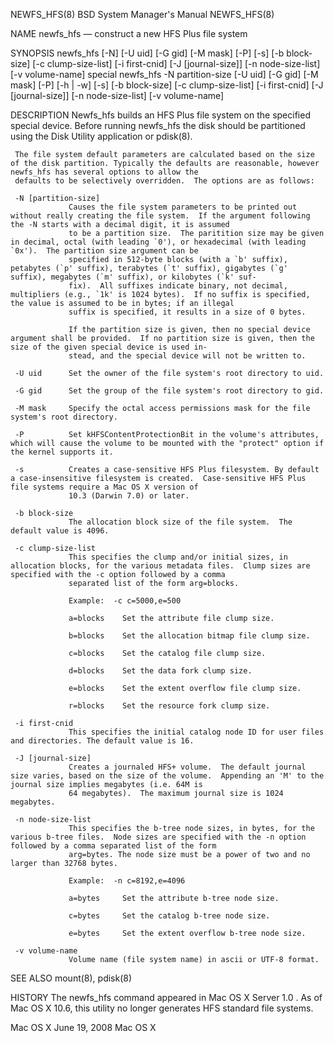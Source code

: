 NEWFS_HFS(8)                                                                    BSD System Manager's Manual                                                                   NEWFS_HFS(8)

NAME
     newfs_hfs — construct a new HFS Plus file system

SYNOPSIS
     newfs_hfs [-N] [-U uid] [-G gid] [-M mask] [-P] [-s] [-b block-size] [-c clump-size-list] [-i first-cnid] [-J [journal-size]] [-n node-size-list] [-v volume-name] special
     newfs_hfs -N partition-size [-U uid] [-G gid] [-M mask] [-P] [-h | -w] [-s] [-b block-size] [-c clump-size-list] [-i first-cnid] [-J [journal-size]] [-n node-size-list]
               [-v volume-name]

DESCRIPTION
     Newfs_hfs builds an HFS Plus file system on the specified special device.  Before running newfs_hfs the disk should be partitioned using the Disk Utility application or pdisk(8).

     The file system default parameters are calculated based on the size of the disk partition. Typically the defaults are reasonable, however newfs_hfs has several options to allow the
     defaults to be selectively overridden.  The options are as follows:

     -N [partition-size]
                 Causes the file system parameters to be printed out without really creating the file system.  If the argument following the -N starts with a decimal digit, it is assumed
                 to be a partition size.  The paritition size may be given in decimal, octal (with leading `0'), or hexadecimal (with leading `0x').  The partition size argument can be
                 specified in 512-byte blocks (with a `b' suffix), petabytes (`p' suffix), terabytes (`t' suffix), gigabytes (`g' suffix), megabytes (`m' suffix), or kilobytes (`k' suf‐
                 fix).  All suffixes indicate binary, not decimal, multipliers (e.g., `1k' is 1024 bytes).  If no suffix is specified, the value is assumed to be in bytes; if an illegal
                 suffix is specified, it results in a size of 0 bytes.

                 If the partition size is given, then no special device argument shall be provided.  If no partition size is given, then the size of the given special device is used in‐
                 stead, and the special device will not be written to.

     -U uid      Set the owner of the file system's root directory to uid.

     -G gid      Set the group of the file system's root directory to gid.

     -M mask     Specify the octal access permissions mask for the file system's root directory.

     -P          Set kHFSContentProtectionBit in the volume's attributes, which will cause the volume to be mounted with the "protect" option if the kernel supports it.

     -s          Creates a case-sensitive HFS Plus filesystem. By default a case-insensitive filesystem is created.  Case-sensitive HFS Plus file systems require a Mac OS X version of
                 10.3 (Darwin 7.0) or later.

     -b block-size
                 The allocation block size of the file system.  The default value is 4096.

     -c clump-size-list
                 This specifies the clump and/or initial sizes, in allocation blocks, for the various metadata files.  Clump sizes are specified with the -c option followed by a comma
                 separated list of the form arg=blocks.

                 Example:  -c c=5000,e=500

                 a=blocks    Set the attribute file clump size.

                 b=blocks    Set the allocation bitmap file clump size.

                 c=blocks    Set the catalog file clump size.

                 d=blocks    Set the data fork clump size.

                 e=blocks    Set the extent overflow file clump size.

                 r=blocks    Set the resource fork clump size.

     -i first-cnid
                 This specifies the initial catalog node ID for user files and directories. The default value is 16.

     -J [journal-size]
                 Creates a journaled HFS+ volume.  The default journal size varies, based on the size of the volume.  Appending an 'M' to the journal size implies megabytes (i.e. 64M is
                 64 megabytes).  The maximum journal size is 1024 megabytes.

     -n node-size-list
                 This specifies the b-tree node sizes, in bytes, for the various b-tree files.  Node sizes are specified with the -n option followed by a comma separated list of the form
                 arg=bytes. The node size must be a power of two and no larger than 32768 bytes.

                 Example:  -n c=8192,e=4096

                 a=bytes     Set the attribute b-tree node size.

                 c=bytes     Set the catalog b-tree node size.

                 e=bytes     Set the extent overflow b-tree node size.

     -v volume-name
                 Volume name (file system name) in ascii or UTF-8 format.

SEE ALSO
     mount(8), pdisk(8)

HISTORY
     The newfs_hfs command appeared in Mac OS X Server 1.0 .  As of Mac OS X 10.6, this utility no longer generates HFS standard file systems.

Mac OS X                                                                               June 19, 2008                                                                              Mac OS X
